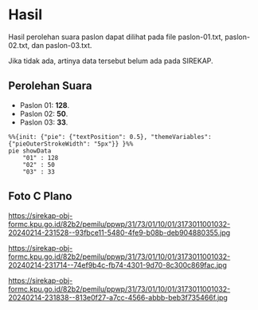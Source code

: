 # Hasil

Hasil perolehan suara paslon dapat dilihat pada file paslon-01.txt, paslon-02.txt, dan paslon-03.txt.

Jika tidak ada, artinya data tersebut belum ada pada SIREKAP.

## Perolehan Suara

 * Paslon 01: **128**.
 * Paslon 02: **50**.
 * Paslon 03: **33**.

```mermaid
%%{init: {"pie": {"textPosition": 0.5}, "themeVariables": {"pieOuterStrokeWidth": "5px"}} }%%
pie showData
    "01" : 128
    "02" : 50
    "03" : 33
```
## Foto C Plano

https://sirekap-obj-formc.kpu.go.id/82b2/pemilu/ppwp/31/73/01/10/01/3173011001032-20240214-231528--93fbce11-5480-4fe9-b08b-deb904880355.jpg

https://sirekap-obj-formc.kpu.go.id/82b2/pemilu/ppwp/31/73/01/10/01/3173011001032-20240214-231714--74ef9b4c-fb74-4301-9d70-8c300c869fac.jpg

https://sirekap-obj-formc.kpu.go.id/82b2/pemilu/ppwp/31/73/01/10/01/3173011001032-20240214-231838--813e0f27-a7cc-4566-abbb-beb3f735466f.jpg
